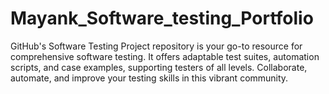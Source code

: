 # Mayank_Software_testing_Portfolio
GitHub's Software Testing Project repository is your go-to resource for comprehensive software testing. It offers adaptable test suites, automation scripts, and case examples, supporting testers of all levels. Collaborate, automate, and improve your testing skills in this vibrant community.
